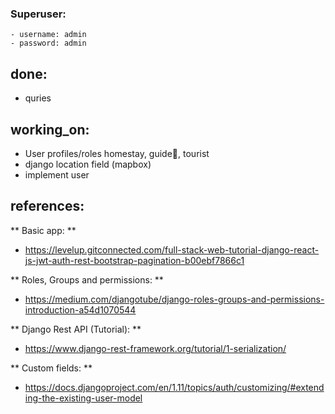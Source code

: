 ### Superuser:
    - username: admin
    - password: admin

## done:
 - quries

## working_on:
  - User profiles/roles homestay, guide👻, tourist
  - django location field (mapbox)
  - implement user


## references:
 ** Basic app: **
 - https://levelup.gitconnected.com/full-stack-web-tutorial-django-react-js-jwt-auth-rest-bootstrap-pagination-b00ebf7866c1
 
 ** Roles, Groups and permissions: **
 - https://medium.com/djangotube/django-roles-groups-and-permissions-introduction-a54d1070544
 
 ** Django Rest API (Tutorial): **
 - https://www.django-rest-framework.org/tutorial/1-serialization/
 
 ** Custom fields: **
 - https://docs.djangoproject.com/en/1.11/topics/auth/customizing/#extending-the-existing-user-model
